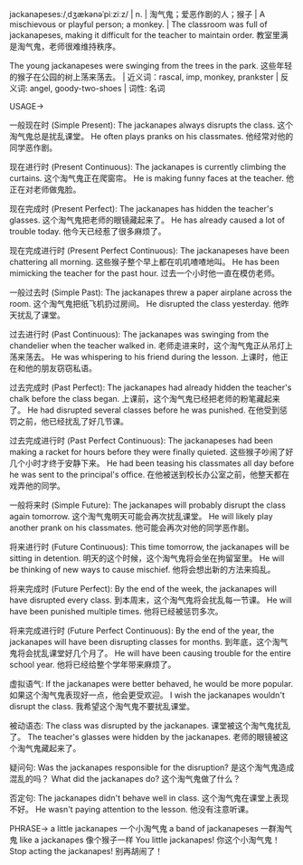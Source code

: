jackanapeses:/ˌdʒækənəˈpiːziːz/ | n. | 淘气鬼；爱恶作剧的人；猴子 | A mischievous or playful person; a monkey. |  The classroom was full of jackanapeses, making it difficult for the teacher to maintain order.  教室里满是淘气鬼，老师很难维持秩序。

The young jackanapeses were swinging from the trees in the park.  这些年轻的猴子在公园的树上荡来荡去。 | 近义词：rascal, imp, monkey, prankster | 反义词: angel, goody-two-shoes | 词性: 名词


USAGE->

一般现在时 (Simple Present):
The jackanapes always disrupts the class.  这个淘气鬼总是扰乱课堂。
He often plays pranks on his classmates. 他经常对他的同学恶作剧。


现在进行时 (Present Continuous):
The jackanapes is currently climbing the curtains.  这个淘气鬼正在爬窗帘。
He is making funny faces at the teacher. 他正在对老师做鬼脸。


现在完成时 (Present Perfect):
The jackanapes has hidden the teacher's glasses.  这个淘气鬼把老师的眼镜藏起来了。
He has already caused a lot of trouble today. 他今天已经惹了很多麻烦了。


现在完成进行时 (Present Perfect Continuous):
The jackanapeses have been chattering all morning. 这些猴子整个早上都在叽叽喳喳地叫。
He has been mimicking the teacher for the past hour.  过去一个小时他一直在模仿老师。


一般过去时 (Simple Past):
The jackanapes threw a paper airplane across the room.  这个淘气鬼把纸飞机扔过房间。
He disrupted the class yesterday. 他昨天扰乱了课堂。


过去进行时 (Past Continuous):
The jackanapes was swinging from the chandelier when the teacher walked in.  老师走进来时，这个淘气鬼正从吊灯上荡来荡去。
He was whispering to his friend during the lesson.  上课时，他正在和他的朋友窃窃私语。


过去完成时 (Past Perfect):
The jackanapes had already hidden the teacher's chalk before the class began.  上课前，这个淘气鬼已经把老师的粉笔藏起来了。
He had disrupted several classes before he was punished.  在他受到惩罚之前，他已经扰乱了好几节课。


过去完成进行时 (Past Perfect Continuous):
The jackanapeses had been making a racket for hours before they were finally quieted.  这些猴子吵闹了好几个小时才终于安静下来。
He had been teasing his classmates all day before he was sent to the principal's office.  在他被送到校长办公室之前，他整天都在戏弄他的同学。


一般将来时 (Simple Future):
The jackanapes will probably disrupt the class again tomorrow.  这个淘气鬼明天可能会再次扰乱课堂。
He will likely play another prank on his classmates. 他可能会再次对他的同学恶作剧。


将来进行时 (Future Continuous):
This time tomorrow, the jackanapes will be sitting in detention.  明天的这个时候，这个淘气鬼将会坐在拘留室里。
He will be thinking of new ways to cause mischief. 他将会想出新的方法来捣乱。


将来完成时 (Future Perfect):
By the end of the week, the jackanapes will have disrupted every class.  到本周末，这个淘气鬼将会扰乱每一节课。
He will have been punished multiple times. 他将已经被惩罚多次。


将来完成进行时 (Future Perfect Continuous):
By the end of the year, the jackanapes will have been disrupting classes for months. 到年底，这个淘气鬼将会扰乱课堂好几个月了。
He will have been causing trouble for the entire school year. 他将已经给整个学年带来麻烦了。


虚拟语气:
If the jackanapes were better behaved, he would be more popular. 如果这个淘气鬼表现好一点，他会更受欢迎。
I wish the jackanapes wouldn't disrupt the class. 我希望这个淘气鬼不要扰乱课堂。


被动语态:
The class was disrupted by the jackanapes.  课堂被这个淘气鬼扰乱了。
The teacher's glasses were hidden by the jackanapes. 老师的眼镜被这个淘气鬼藏起来了。

疑问句:
Was the jackanapes responsible for the disruption? 是这个淘气鬼造成混乱的吗？
What did the jackanapes do? 这个淘气鬼做了什么？

否定句:
The jackanapes didn't behave well in class. 这个淘气鬼在课堂上表现不好。
He wasn't paying attention to the lesson. 他没有注意听课。


PHRASE->
a little jackanapes  一个小淘气鬼
a band of jackanapeses 一群淘气鬼
like a jackanapes 像个猴子一样
You little jackanapes! 你这个小淘气鬼！
Stop acting the jackanapes! 别再胡闹了！
